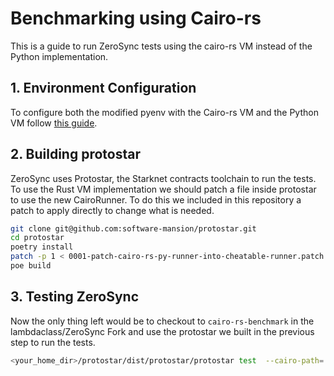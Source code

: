 # Benchmarking using Cairo-rs
This is a guide to run ZeroSync tests using the cairo-rs VM instead of the Python implementation. 

## 1. Environment Configuration
To configure both the modified pyenv with the Cairo-rs VM and the Python VM follow [this guide](https://github.com/lambdaclass/cairo-rs-py#script-to-try-out-cairo-rs-py). 

## 2. Building protostar
ZeroSync uses Protostar, the Starknet contracts toolchain to run the tests. To use the Rust VM implementation we should patch a file inside protostar to use the new CairoRunner. To do this we included in this repository a patch to apply directly to change what is needed. 

```bash
git clone git@github.com:software-mansion/protostar.git
cd protostar
poetry install
patch -p 1 < 0001-patch-cairo-rs-py-runner-into-cheatable-runner.patch
poe build
```

## 3. Testing ZeroSync
Now the only thing left would be to checkout to `cairo-rs-benchmark` in the lambdaclass/ZeroSync Fork and use the protostar we built in the previous step to run the tests. 

```bash
<your_home_dir>/protostar/dist/protostar/protostar test  --cairo-path=./src target src
```

